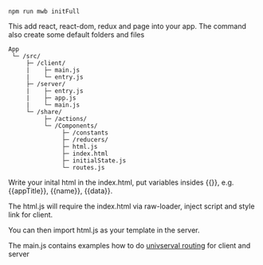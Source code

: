 ```shell
npm run mwb initFull
```

This add react, react-dom, redux and page into your app. The command also create some default folders and files

```
App  
 └─ /src/ 
     ├─ /client/
     |    ├─ main.js
     |    └─ entry.js
     ├─ /server/
     |    ├─ entry.js
     |    ├─ app.js 
     |    └─ main.js
     └─ /share/
          ├─ /actions/
          └─ /Components/
               ├─ /constants
               ├─ /reducers/
               ├─ html.js
               ├─ index.html
               ├─ initialState.js
               └─ routes.js

```

Write your inital html in the index.html, put variables insides {{}}, e.g. {{appTitle}}, {{name}}, {{data}}.

The html.js will require the index.html via raw-loader, inject script and style link for client.

You can then import html.js as your template in the server.

The main.js contains examples how to do [univserval routing](./universal_routes.md) for client and server

